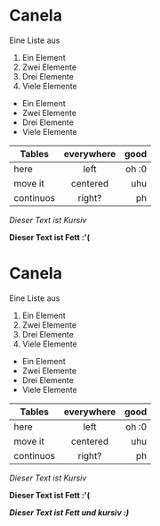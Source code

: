 # Canela #
Eine Liste aus

 1. Ein Element
 2. Zwei Elemente
 3. Drei Elemente 
 4. Viele Elemente 
 
* Ein Element
* Zwei Elemente
* Drei Elemente 
* Viele Elemente 
 
            
            
| Tables   |    everywhere |  good |
|----------|:-------------:|------:|
| here     |  left         | oh :0 |
| move it  |    centered   |   uhu |
|continuos | right?        |   ph  |

 _Dieser Text ist Kursiv_
 
 **Dieser Text ist Fett :'(**
 
 # Canela #
Eine Liste aus

 1. Ein Element
 2. Zwei Elemente
 3. Drei Elemente 
 4. Viele Elemente 
 
* Ein Element
* Zwei Elemente
* Drei Elemente 
* Viele Elemente 
 
            
            
| Tables   |    everywhere |  good |
|----------|:-------------:|------:|
| here     |  left         | oh :0 |
| move it  |    centered   |   uhu |
|continuos | right?        |   ph  |

 _Dieser Text ist Kursiv_
 
 **Dieser Text ist Fett :'(**
 
 **_Dieser Text ist Fett und kursiv :)_**
